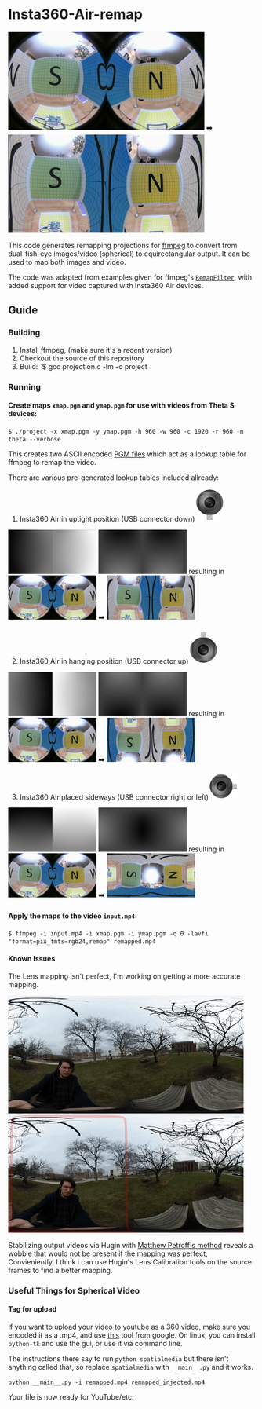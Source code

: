 # Insta360-Air-remap
<img src="/Insta360-Air-remap/insta360_1.png" width="400"> ➡️ <img src="/Insta360-Air-remap/insta360_1_down.jpg" width="400">

This code generates remapping projections for [ffmpeg](http://ffmpeg.org) to convert from dual-fish-eye images/video (spherical) to equirectangular output. It can be used to map both images and video.

The code was adapted from examples given for ffmpeg's [`RemapFilter`](https://trac.ffmpeg.org/wiki/RemapFilter), with added support for video captured with Insta360 Air devices.


## Guide

### Building

1. Install ffmpeg, (make sure it's a recent version)
2. Checkout the source of this repository
3. Build: `$ gcc projection.c -lm -o project

### Running

#### Create maps `xmap.pgm` and `ymap.pgm` for use with videos from Theta S devices:

```
$ ./project -x xmap.pgm -y ymap.pgm -h 960 -w 960 -c 1920 -r 960 -m theta --verbose
```

This creates two ASCII encoded [PGM files](https://en.wikipedia.org/wiki/Netpbm_format#PGM_example) which act as a lookup table for ffmpeg to remap the video.

There are various pre-generated lookup tables included allready:
1) Insta360 Air in uptight position (USB connector down)<img src="/Insta360-Air-remap/pictures/insta360down.JPG" width="60">

<img src="/Insta360-Air-remap/xmap_insta360air_usb_down.jpg" width="180"> <img src="/Insta360-Air-remap/ymap_insta360air_usb_down.jpg" width="180"> resulting in <img src="/Insta360-Air-remap/insta360_1.png" width="180"> ➡️ <img src="/Insta360-Air-remap/insta360_1_down.jpg" width="180">

2) Insta360 Air in hanging position (USB connector up)<img src="/Insta360-Air-remap/pictures/insta360up.JPG" width="60">

<img src="/Insta360-Air-remap/xmap_insta360air_usb_up.jpg" width="180"> <img src="/Insta360-Air-remap/ymap_insta360air_usb_up.jpg" width="180"> resulting in <img src="/Insta360-Air-remap/insta360_1.png" width="180"> ➡️ <img src="/Insta360-Air-remap/insta360_1_up.jpg" width="180">

3) Insta360 Air placed sideways (USB connector right or left)<img src="/Insta360-Air-remap/pictures/insta360side.JPG" width="60">

<img src="/Insta360-Air-remap/xmap.jpg" width="180"> <img src="/Insta360-Air-remap/ymap.jpg" width="180"> resulting in <img src="/Insta360-Air-remap/insta360_1.png" width="180"> ➡️ <img src="/Insta360-Air-remap/insta360_1.jpg" width="180">

#### Apply the maps to the video `input.mp4`:

```
$ ffmpeg -i input.mp4 -i xmap.pgm -i ymap.pgm -q 0 -lavfi "format=pix_fmts=rgb24,remap" remapped.mp4
```
#### Known issues
The Lens mapping isn't perfect, I'm working on getting a more accurate mapping.

![spinning camera](/Insta360-Air-remap/pictures/spin.gif)
![stabilized wobble example](/Insta360-Air-remap/pictures/wobbly.gif)

Stabilizing output videos via  Hugin with [Matthew Petroff's method](https://mpetroff.net/2016/11/stabilizing-360-video-with-hugin/) reveals a wobble that would not be present if the mapping was perfect; Convieniently, I think i can use Hugin's Lens Calibration tools on the source frames to find a better mapping.

### Useful Things for Spherical Video
#### Tag for upload

If you want to upload your video to youtube as a 360 video, make sure you encoded it as a .mp4, and use [this](https://github.com/google/spatial-media) tool from google. On linux, you can install `python-tk` and use the gui, or use it via command line. 

The instructions there say to run `python spatialmedia` but there isn't anything called that, so replace `spatialmedia` with `__main__.py` and it works.
```
python __main__.py -i remapped.mp4 remapped_injected.mp4
```
Your file is now ready for YouTube/etc.
